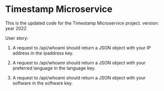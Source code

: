# Timestamp Microservice

This is the updated code for the Timestamp Microservice project. 
version: year 2022

User story: 

1. A request to /api/whoami should return a JSON object with your IP address in the ipaddress key.

2. A request to /api/whoami should return a JSON object with your preferred language in the language key.

3. A request to /api/whoami should return a JSON object with your software in the software key.
